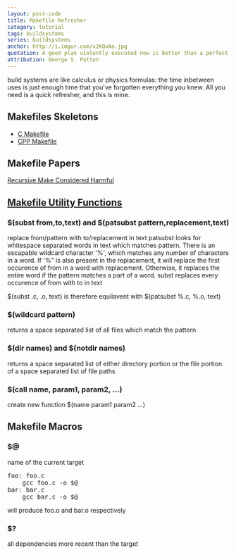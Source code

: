 ```yaml
---
layout: post-code
title: Makefile Refresher
category: tutorial
tags: buildsystems 
series: buildsystems
anchor: http://i.imgur.com/x2KQxAo.jpg 
quotation: A good plan violently executed now is better than a perfect plan executed next week.
attribution: George S. Patton
---
```


build systems are like calculus or physics formulas: the time inbetween uses is just enough time that you've forgotten everything you knew. All you need is a quick refresher, and this is mine.

## Makefiles Skeletons
-  [C Makefile]()
-  [CPP Makefile]()

## Makefile Papers
[Recursive Make Considered Harmful](http://miller.emu.id.au/pmiller/books/rmch/)

## [Makefile Utility Functions](http://www.gnu.org/software/make/manual/html_node/Functions.html)

### $(subst from,to,text) and $(patsubst pattern,replacement,text)
replace from/pattern with to/replacement in text
patsubst looks for whitespace separated words in text which matches pattern. There is an escapable wildcard character '%',  which matches any number of characters in a word. If '%" is also present in the replacement, it will replace the first occurence of from in a word with replacement. Otherwise, it replaces the entire word if the pattern matches a part of a word.
subst replaces every occurence of from with to in text

$(subst .c, .o, text) is therefore equilavent with $(patsubst %.c, %.o, text)

### $(wildcard pattern)
returns a space separated list of all files which match the pattern

### $(dir names) and $(notdir names)
returns a space separated list of either directory portion or the file portion of a space separated list of file paths

### $(call name, param1, param2, ...)
create new function $(name param1 param2 ...)

## Makefile Macros

### $@
name of the current target

<pre class="brush:plain;gutter:false;">
foo: foo.c
	gcc foo.c -o $@
bar: bar.c
	gcc bar.c -o $@
</pre>

will produce foo.o and bar.o respectively

### $?
all dependencies more recent than the target


